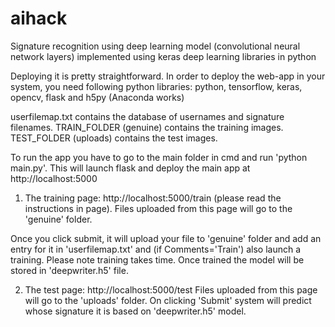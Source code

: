 # aihack
Signature recognition using deep learning model (convolutional neural network layers) implemented using keras deep learning libraries in python

Deploying it is pretty straightforward. In order to deploy the web-app in your system, you need following python libraries: python, tensorflow, keras, opencv, flask and h5py (Anaconda works)

userfilemap.txt contains the database of usernames and signature filenames. TRAIN_FOLDER (genuine) contains the training images. TEST_FOLDER (uploads) contains the test images.

To run the app you have to go to the main folder in cmd and run 'python main.py'. This will launch flask and deploy the main app at http://localhost:5000

1) The training page: http://localhost:5000/train (please read the instructions in page). Files uploaded from this page will go to the 'genuine' folder.

Once you click submit, it will upload your file to 'genuine' folder and add an entry for it in 'userfilemap.txt' and (if Comments='Train') also launch a training. Please note training takes time. Once trained the model will be stored in 'deepwriter.h5' file.

2) The test page: http://localhost:5000/test Files uploaded from this page will go to the 'uploads' folder. On clicking 'Submit' system will predict whose signature it is based on 'deepwriter.h5' model.



